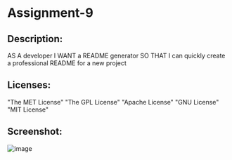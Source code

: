 # Assignment-9

## Description:

  AS A developer
  I WANT a README generator
  SO THAT I can quickly create a professional README for a new project
  
  
  ## Licenses:
   "The MET License"
   "The GPL License"
   "Apache License"
   "GNU License"
   "MIT License"
   
   ## Screenshot:
   ![image](https://github.com/robagraham808/Assignment-9/assets/126196331/8efd88c9-77c5-42f5-b05e-d811b6d84efc)

  
